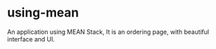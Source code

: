 # using-mean
An application using MEAN Stack, It is an ordering page, with beautiful interface and UI. 
